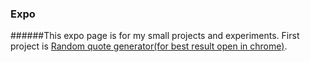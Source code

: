 ### Expo
######This expo page is for my small projects and experiments.
First project is <a href="http://rgq.bitballoon.com/" target="_blank"> Random quote generator(for best result open in chrome)</a>.
